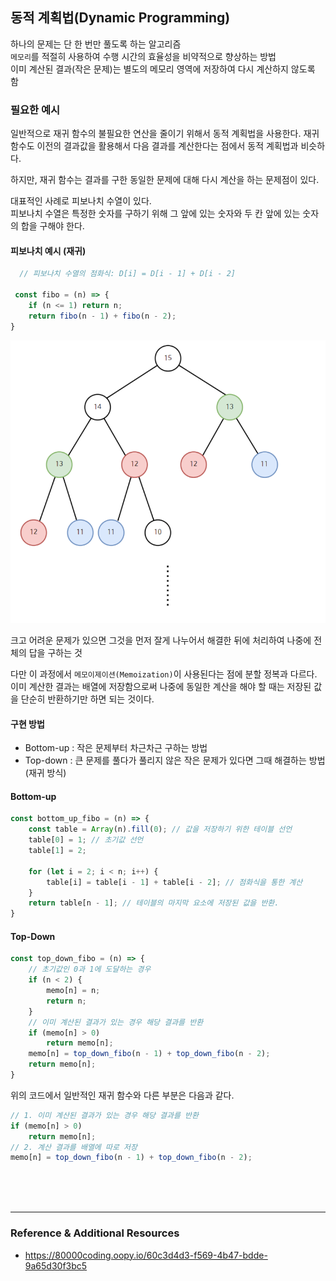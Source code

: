 
## 동적 계획법(Dynamic Programming)

하나의 문제는 단 한 번만 풀도록 하는 알고리즘  
`메모리`를 적절히 사용하여 수행 시간의 효율성을 비약적으로 향상하는 방법  
이미 계산된 결과(작은 문제)는 별도의 메모리 영역에 저장하여 다시 계산하지 않도록 함



### 필요한 예시

일반적으로 재귀 함수의 불필요한 연산을 줄이기 위해서 동적 계획법을 사용한다.
재귀 함수도 이전의 결과값을 활용해서 다음 결과를 계산한다는 점에서 동적 계획법과 비슷하다.  

하지만, 재귀 함수는 결과를 구한 동일한 문제에 대해 다시 계산을 하는 문제점이 있다.

대표적인 사례로 피보나치 수열이 있다.  
피보나치 수열은 특정한 숫자를 구하기 위해 그 앞에 있는 숫자와 두 칸 앞에 있는 숫자의 합을 구해야 한다.

#### 피보나치 예시 (재귀)

```js
  // 피보나치 수열의 점화식: D[i] = D[i - 1] + D[i - 2]

 const fibo = (n) => {
	if (n <= 1) return n;
	return fibo(n - 1) + fibo(n - 2);
}
```

<img src="./img/image.png">

크고 어려운 문제가 있으면 그것을 먼저 잘게 나누어서 해결한 뒤에 처리하여 나중에 전체의 답을 구하는 것  

다만 이 과정에서 `메모이제이션(Memoization)`이 사용된다는 점에 분할 정복과 다르다. 이미 계산한 결과는 배열에 저장함으로써 나중에 동일한 계산을 해야 할 때는 저장된 값을 단순히 반환하기만 하면 되는 것이다. 






#### 구현 방법

- Bottom-up : 작은 문제부터 차근차근 구하는 방법
- Top-down : 큰 문제를 풀다가 풀리지 않은 작은 문제가 있다면 그때 해결하는 방법 (재귀 방식)



#### Bottom-up
```js
const bottom_up_fibo = (n) => {
	const table = Array(n).fill(0); // 값을 저장하기 위한 테이블 선언
	table[0] = 1; // 초기값 선언
	table[1] = 2;
	
	for (let i = 2; i < n; i++) {
		table[i] = table[i - 1] + table[i - 2]; // 점화식을 통한 계산
	}
	return table[n - 1]; // 테이블의 마지막 요소에 저장된 값을 반환.
}
```



#### Top-Down 

```js
const top_down_fibo = (n) => {
	// 초기값인 0과 1에 도달하는 경우
	if (n < 2) {
		memo[n] = n;
		return n;
	}
	// 이미 계산된 결과가 있는 경우 해당 결과를 반환
	if (memo[n] > 0)
		return memo[n];
	memo[n] = top_down_fibo(n - 1) + top_down_fibo(n - 2);
	return memo[n];
}
```
위의 코드에서 일반적인 재귀 함수와 다른 부분은 다음과 같다.

```js
// 1. 이미 계산된 결과가 있는 경우 해당 결과를 반환
if (memo[n] > 0)
	return memo[n];
// 2. 계산 결과를 배열에 따로 저장
memo[n] = top_down_fibo(n - 1) + top_down_fibo(n - 2);
```

<br>
<br>
<br>


---

### Reference & Additional Resources
- https://80000coding.oopy.io/60c3d4d3-f569-4b47-bdde-9a65d30f3bc5